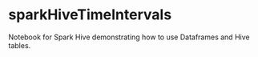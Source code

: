# sparkHiveTimeIntervals

Notebook for Spark Hive demonstrating how to use Dataframes and Hive tables.
